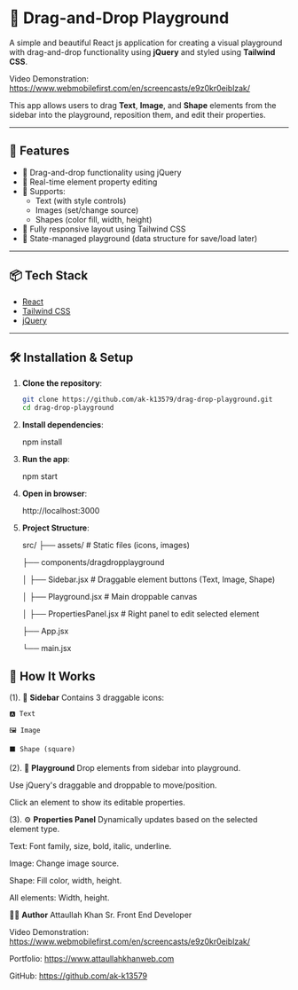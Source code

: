 # 🧩 Drag-and-Drop Playground

A simple and beautiful React js application for creating a visual playground with drag-and-drop functionality using **jQuery** and styled using **Tailwind CSS**.

Video Demonstration: https://www.webmobilefirst.com/en/screencasts/e9z0kr0eiblzak/

This app allows users to drag **Text**, **Image**, and **Shape** elements from the sidebar into the playground, reposition them, and edit their properties.

---

## 🚀 Features

- 🔧 Drag-and-drop functionality using jQuery
- 🎨 Real-time element property editing
- 🧱 Supports:
  - Text (with style controls)
  - Images (set/change source)
  - Shapes (color fill, width, height)
- 📱 Fully responsive layout using Tailwind CSS
- 🧠 State-managed playground (data structure for save/load later)

---

## 📦 Tech Stack

- [React](https://reactjs.org/)
- [Tailwind CSS](https://tailwindcss.com/)
- [jQuery](https://jquery.com/)

---

## 🛠 Installation & Setup

1. **Clone the repository**:
   ```bash
   git clone https://github.com/ak-k13579/drag-drop-playground.git
   cd drag-drop-playground

2. **Install dependencies**:

   npm install
4. **Run the app**:

   npm start
6. **Open in browser**:

   http://localhost:3000
8. **Project Structure**:

   src/
    ├── assets/             # Static files (icons, images)

    ├── components/dragdropplayground
        
    │   ├── Sidebar.jsx         # Draggable element buttons (Text, Image, Shape)

    │   ├── Playground.jsx      # Main droppable canvas

    │   ├── PropertiesPanel.jsx # Right panel to edit selected element

    ├── App.jsx

    └── main.jsx

## 🧮 How It Works

(1). 🧱 **Sidebar**
Contains 3 draggable icons:
    
    🅰️ Text
    
    🖼 Image
    
    ⬛ Shape (square)
  
(2). 🧲 **Playground**
Drop elements from sidebar into playground.

Use jQuery's draggable and droppable to move/position.

Click an element to show its editable properties.


(3). ⚙️ **Properties Panel**
Dynamically updates based on the selected element type.

Text: Font family, size, bold, italic, underline.

Image: Change image source.

Shape: Fill color, width, height.

All elements: Width, height.

🧑‍💻 **Author**
Attaullah Khan Sr. Front End Developer

Video Demonstration: https://www.webmobilefirst.com/en/screencasts/e9z0kr0eiblzak/

Portfolio: https://www.attaullahkhanweb.com

GitHub: https://github.com/ak-k13579

